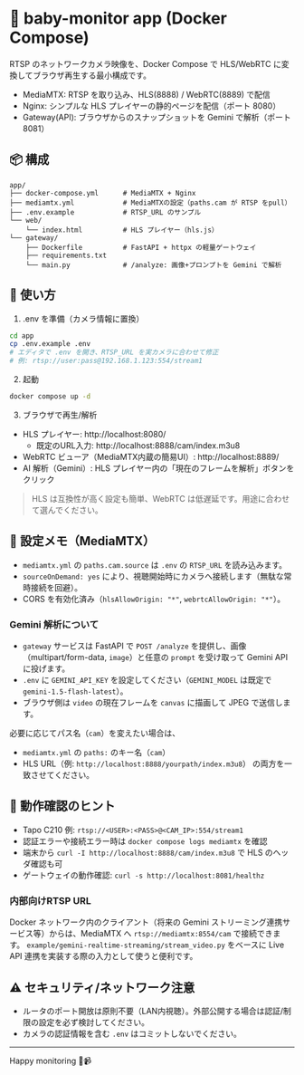 # 👶 baby-monitor app (Docker Compose)

RTSP のネットワークカメラ映像を、Docker Compose で HLS/WebRTC に変換してブラウザ再生する最小構成です。

- MediaMTX: RTSP を取り込み、HLS(8888) / WebRTC(8889) で配信
- Nginx: シンプルな HLS プレイヤーの静的ページを配信（ポート 8080）
- Gateway(API): ブラウザからのスナップショットを Gemini で解析（ポート 8081）

## 📦 構成

```
app/
├── docker-compose.yml      # MediaMTX + Nginx
├── mediamtx.yml            # MediaMTXの設定（paths.cam が RTSP をpull）
├── .env.example            # RTSP_URL のサンプル
└── web/
    └── index.html          # HLS プレイヤー（hls.js）
└── gateway/
    ├── Dockerfile          # FastAPI + httpx の軽量ゲートウェイ
    ├── requirements.txt
    └── main.py             # /analyze: 画像+プロンプトを Gemini で解析
```

## 🚀 使い方

1) .env を準備（カメラ情報に置換）

```bash
cd app
cp .env.example .env
# エディタで .env を開き、RTSP_URL を実カメラに合わせて修正
# 例: rtsp://user:pass@192.168.1.123:554/stream1
```

2) 起動

```bash
docker compose up -d
```

3) ブラウザで再生/解析

- HLS プレイヤー: http://localhost:8080/
  - 既定のURL入力: http://localhost:8888/cam/index.m3u8
- WebRTC ビューア（MediaMTX内蔵の簡易UI）: http://localhost:8889/
 - AI 解析（Gemini）: HLS プレイヤー内の「現在のフレームを解析」ボタンをクリック

> HLS は互換性が高く設定も簡単、WebRTC は低遅延です。用途に合わせて選んでください。

## 🔧 設定メモ（MediaMTX）

- `mediamtx.yml` の `paths.cam.source` は `.env` の `RTSP_URL` を読み込みます。
- `sourceOnDemand: yes` により、視聴開始時にカメラへ接続します（無駄な常時接続を回避）。
- CORS を有効化済み（`hlsAllowOrigin: "*"`, `webrtcAllowOrigin: "*"`）。

### Gemini 解析について

- `gateway` サービスは FastAPI で `POST /analyze` を提供し、画像（multipart/form-data, `image`）と任意の `prompt` を受け取って Gemini API に投げます。
- `.env` に `GEMINI_API_KEY` を設定してください（`GEMINI_MODEL` は既定で `gemini-1.5-flash-latest`）。
- ブラウザ側は `video` の現在フレームを `canvas` に描画して JPEG で送信します。

必要に応じてパス名（`cam`）を変えたい場合は、
- `mediamtx.yml` の `paths:` のキー名（`cam`）
- HLS URL（例: `http://localhost:8888/yourpath/index.m3u8`）
の両方を一致させてください。

## 🧪 動作確認のヒント

- Tapo C210 例: `rtsp://<USER>:<PASS>@<CAM_IP>:554/stream1`
- 認証エラーや接続エラー時は `docker compose logs mediamtx` を確認
- 端末から `curl -I http://localhost:8888/cam/index.m3u8` で HLS のヘッダ確認も可
- ゲートウェイの動作確認: `curl -s http://localhost:8081/healthz`

### 内部向けRTSP URL

Docker ネットワーク内のクライアント（将来の Gemini ストリーミング連携サービス等）からは、MediaMTX へ `rtsp://mediamtx:8554/cam` で接続できます。
`example/gemini-realtime-streaming/stream_video.py` をベースに Live API 連携を実装する際の入力として使うと便利です。

## ⚠️ セキュリティ/ネットワーク注意

- ルータのポート開放は原則不要（LAN内視聴）。外部公開する場合は認証/制限の設定を必ず検討してください。
- カメラの認証情報を含む `.env` はコミットしないでください。

---
Happy monitoring 👶📹
